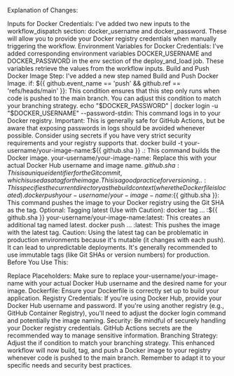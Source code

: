 Explanation of Changes:

Inputs for Docker Credentials:
I've added two new inputs to the workflow_dispatch section: docker_username and docker_password. These will allow you to provide your Docker registry credentials when manually triggering the workflow.
Environment Variables for Docker Credentials:
I've added corresponding environment variables DOCKER_USERNAME and DOCKER_PASSWORD in the env section of the deploy_and_load job. These variables retrieve the values from the workflow inputs.
Build and Push Docker Image Step:
I've added a new step named Build and Push Docker Image.
if: ${{ github.event_name == 'push' && github.ref == 'refs/heads/main' }}: This condition ensures that this step only runs when code is pushed to the main branch. You can adjust this condition to match your branching strategy.
echo "$DOCKER_PASSWORD" | docker login -u "$DOCKER_USERNAME" --password-stdin: This command logs in to your Docker registry. Important: This is generally safe for GitHub Actions, but be aware that exposing passwords in logs should be avoided whenever possible. Consider using secrets if you have very strict security requirements and your registry supports that.
docker build -t your-username/your-image-name:${{ github.sha }} .: This command builds the Docker image.
your-username/your-image-name: Replace this with your actual Docker Hub username and image name.
${{ github.sha }}: This is a unique identifier for the Git commit, which is used as a tag for the image. This is a good practice for versioning.
.: This specifies the current directory as the build context (where the Dockerfile is located).
docker push your-username/your-image-name:${{ github.sha }}: This command pushes the image to your Docker registry using the Git SHA as the tag.
Optional: Tagging latest (Use with Caution):
docker tag ... :${{ github.sha }} your-username/your-image-name:latest: This creates an additional tag named latest.
docker push ... :latest: This pushes the image with the latest tag.
Caution: Using the latest tag can be problematic in production environments because it's mutable (it changes with each push). It can lead to unpredictable deployments. It's generally recommended to use immutable tags (like Git SHAs or version numbers) for production.
Before You Use This:

Replace Placeholders: Make sure to replace your-username/your-image-name with your actual Docker Hub username and the desired name for your image.
Dockerfile: Ensure your Dockerfile is correctly set up to build your application.
Registry Credentials:
If you're using Docker Hub, provide your Docker Hub username and password.
If you're using another registry (e.g., GitHub Container Registry), you'll need to adjust the docker login command and potentially the image naming.
Security: Be mindful of securely handling your Docker registry credentials. GitHub Actions secrets are the recommended way to manage sensitive information.
Branching Strategy: Adjust the if condition to match your branching strategy.
This enhanced workflow will now build, tag, and push a Docker image to your registry whenever code is pushed to the main branch. Remember to adapt it to your specific needs and security best practices.
